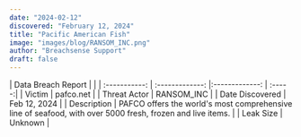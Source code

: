```yaml
---
date: "2024-02-12"
discovered: "February 12, 2024"
title: "Pacific American Fish"
image: "images/blog/RANSOM_INC.png"
author: "Breachsense Support"
draft: false
---
```


| Data Breach Report           |              | 
| :-----------: | :-------------:     |:-------------:    | :-----:|
| Victim      | pafco.net      | 
| Threat Actor      | RANSOM_INC      | 
| Date Discovered      | Feb 12, 2024      | 
| Description      | PAFCO offers the world's most comprehensive line of seafood, with over 5000 fresh, frozen and live items.      | 
| Leak Size      | Unknown      | 

